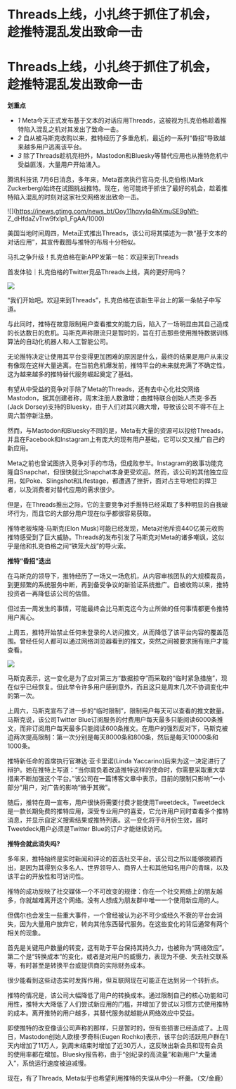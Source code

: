 # Threads上线，小扎终于抓住了机会，趁推特混乱发出致命一击

# Threads上线，小扎终于抓住了机会，趁推特混乱发出致命一击

**划重点**

  * _1_ Meta今天正式发布基于文本的对话应用Threads，这被视为扎克伯格趁着推特陷入混乱之机对其发出了致命一击。
  * _2_ 自从被马斯克收购以来，推特经历了多重危机，最近的一系列“昏招”导致越来越多用户逃离该平台。
  * _3_ 除了Threads趁机亮相外，Mastodon和Bluesky等替代应用也从推特危机中受益匪浅，大量用户开始涌入。

腾讯科技讯 7月6日消息，多年来，Meta首席执行官马克·扎克伯格(Mark
Zuckerberg)始终在试图挑战推特。现在，他可能终于抓住了最好的机会，趁着推特陷入混乱的时刻对这家社交网络发出致命一击。

![](https://inews.gtimg.com/news_bt/Ooy11hqvyIq4hXmuSE9gNft-
Z_dHfdaZvTrw9fxIp1_FgAA/1000)

美国当地时间周四，Meta正式推出Threads，该公司将其描述为一款“基于文本的对话应用”，其宣传截图与推特的布局十分相似。

马扎之争升级！扎克伯格在新APP发第一帖：欢迎来到Threads

首发体验｜扎克伯格的Twitter竞品Threads上线，真的更好用吗？

![](https://inews.gtimg.com/news_bt/O2c6o166Zw87QSZNdC7sc6DaU8YHcBWO58SgfjspT4O1QAA/1000)

“我们开始吧。欢迎来到Threads”，扎克伯格在该新生平台上的第一条帖子中写道。

与此同时，推特在故意限制用户查看推文的能力后，陷入了一场明显由其自己造成的长达数日的危机。马斯克声称限流只是暂时的，旨在打击那些使用推特数据训练算法的自动化机器人和人工智能公司。

无论推特决定让使用其平台变得更加困难的原因是什么，最终的结果是用户从来没有像现在这样大量逃离。在当前危机爆发前，推特平台的未来就充满了不确定性，这为越来越多的推特替代服务崛起奠定了基础。

有望从中受益的竞争对手除了Meta的Threads，还有去中心化社交网络Mastodon，据其创建者称，周末注册人数激增；由推特联合创始人杰克·多西(Jack
Dorsey)支持的Bluesky，由于人们对其兴趣大增，导致该公司不得不在上周六暂停新注册。

然而，与Mastodon和Bluesky不同的是，Meta有大量的资源可以投给Threads，并且在Facebook和Instagram上有庞大的现有用户基础，它可以交叉推广自己的新应用。

Meta之前也曾试图挤入竞争对手的市场，但成败参半。Instagram的故事功能克隆自Snapchat，但很快就比Snapchat本身更受欢迎。然而，该公司的其他独立应用，如Poke、Slingshot和Lifestage，都遭遇了挫折，面对占主导地位的捍卫者，以及消费者对替代应用的需求很少。

但是，在Threads推出之际，它的主要竞争对手推特已经采取了多种明显的自我破坏行为，而且它的大部分用户现在似乎都很容易获取。

推特老板埃隆·马斯克(Elon
Musk)可能已经发现，Meta对他斥资440亿美元收购推特感受到了巨大威胁。Threads的发布引发了马斯克对Meta的诸多嘲讽，这似乎是他和扎克伯格之间“铁笼大战”的导火索。

**推特“昏招”迭出**

在马斯克的领导下，推特经历了一场又一场危机，从内容审核团队的大规模裁员，到更频繁的系统服务中断，再到备受争议的新验证系统推广。自被收购以来，推特投资者一再降低该公司的估值。

但过去一周发生的事情，可能最终会比马斯克迄今为止所做的任何事情都更令推特用户离心。

上周五，推特开始禁止任何未登录的人访问推文，从而降低了该平台内容的覆盖范围。曾经任何人都可以通过网络浏览器看到的推文，突然之间被要求拥有账户才能查看。

![](https://inews.gtimg.com/news_bt/OHQfsRtvIIeCVKX24leoyKeif97Tw-5E0bB_qMFAAx33MAA/1000)

马斯克表示，这一变化是为了应对第三方“数据掠夺”而采取的“临时紧急措施”，现在似乎已经恢复。但此举令许多用户感到意外，而且这只是周末几次不协调变化中的第一次。

上周六，马斯克宣布了进一步的“临时限制”，限制用户每天可以查看的推文数量。马斯克说，该公司Twitter
Blue订阅服务的付费用户每天最多只能阅读6000条推文，而非订阅用户每天最多只能阅读600条推文。在用户的强烈反对下，马斯克被迫两次提高限制：第一次分别是每天8000条和800条，然后是每天10000条和1000条。

推特新任命的首席执行官琳达·亚卡里诺(Linda
Yaccarino)后来为这一决定进行了辩护。她在推特上写道：“当你肩负着改造推特这样的使命时，你需要采取重大举措来不断加强这个平台。”该公司在一篇博客文章中表示，目前的限制只影响“一小部分”用户，对广告的影响“微乎其微”。

随后，推特在周一宣布，用户很快将需要付费才能使用Tweetdeck。Tweetdeck是一款长期免费的推特应用，深受专业用户的喜爱，它允许用户同时查看多个推特消息，并显示自定义搜索结果或推特列表。这一变化将于8月份生效，届时Tweetdeck用户必须是Twitter
Blue的订户才能继续访问。

**推特会就此消失吗?**

多年来，推特始终是实时新闻和评论的首选社交平台。该公司之所以能够脱颖而出，是因为其得到众多名人、世界领导人、商界人士和其他知名用户的青睐，以及该平台的开放性和可访问性。

推特的成功反映了社交媒体一个不可改变的规律：你在一个社交网络上的朋友越多，你就越难离开这个网络。没有人想成为朋友群中唯一一个使用新应用的人。

但偶尔也会发生一些重大事件，一个曾经被认为必不可少或经久不衰的平台会消失，因为大量用户放弃它，转向其他东西替代服务。在这些变化的背后通常有两个相关的现象。

首先是关键用户数量的转变，这有助于平台保持其持久力，也被称为“网络效应”。第二个是“转换成本”的变化，或者是对用户的威慑力，表现为不便、失去社交联系等，有时甚至是转换平台或提供商的实际财务成本。

很少能看到这些动态实时发挥作用，但互联网现在可能正在达到另一个转折点。

推特的情况是，该公司大幅降低了用户的转换成本。通过限制自己的核心功能和可用性，推特大大降低了人们尝试新应用的门槛，并增加了尝试以习惯方式使用推特的成本。离开推特的用户越多，其替代服务就越能从网络效应中受益。

即使推特的改变像该公司声称的那样，只是暂时的，但有些损害已经造成了。上周日，Mastodon创始人欧根·罗奇科(Eugen
Rochko)表示，该平台的活跃用户群在1天内增加了11万人，到周末结束时增加了近30万人，这反映出新会员和现有会员的使用率都在增加。Bluesky报告称，由于“创纪录的高流量”和新用户“大量涌入”，系统运行速度被迫减慢。

现在，有了Threads, Meta似乎也希望利用推特的失误从中分一杯羹。（文/金鹿）

